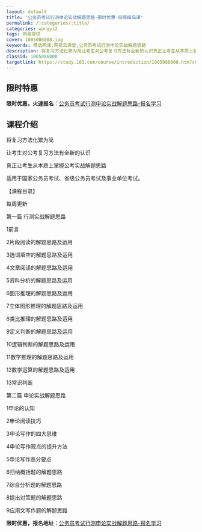 ```yaml
---
layout: default
title: '公务员考试行测申论实战解题思路-限时优惠-网易精品课'
permalink: /:categories/:title/
categories: wangyi2
tags: 网易提供
cover: 1005086008.jpg
keywords: 精选网课,网易云课堂,公务员考试行测申论实战解题思路
description: 将复习方法化繁为简让考生对公考复习方法有全新的认识真正让考生从本质上掌握公考实战解题思路适用于国家公务员考试、省级公务员
classid: 1005086008
targetlink: https://study.163.com/course/introduction/1005086008.htm?share=1&shareId=1025206652&utm_campaign=share&utm_medium=iphoneShare&utm_source=&utm_u=1025206652
---
```


## 限时特惠

**限时优惠，火速报名**：[公务员考试行测申论实战解题思路-报名学习](https://study.163.com/course/introduction/1005086008.htm?share=1&shareId=1025206652&utm_campaign=share&utm_medium=iphoneShare&utm_source=&utm_u=1025206652)

## 课程介绍

将复习方法化繁为简

让考生对公考复习方法有全新的认识

真正让考生从本质上掌握公考实战解题思路

适用于国家公务员考试、省级公务员考试及事业单位考试。



【课程目录】

每周更新

第一篇	行测实战解题思路

1前言

2片段阅读的解题思路及运用

3选词填空的解题思路及运用

4文章阅读的解题思路及运用

5资料分析的解题思路及运用

6图形推理的解题思路及运用

7立体图形推理的解题思路及运用

8类比推理的解题思路及运用

9定义判断的解题思路及运用

10逻辑判断的解题思路及运用

11数字推理的解题思路及运用

12数学运算的解题思路及运用

13常识判断

第二篇	申论实战解题思路

1申论的认知

2申论阅读技巧

3申论写作的四大思维

4申论写作观点的提升方法

5申论写作高分要点

6归纳概括题的解题思路

7综合分析题的解题思路

8提出对策题的解题思路

9应用文写作题的解题思路

**限时优惠，报名地址**：[公务员考试行测申论实战解题思路-报名学习](https://study.163.com/course/introduction/1005086008.htm?share=1&shareId=1025206652&utm_campaign=share&utm_medium=iphoneShare&utm_source=&utm_u=1025206652)

